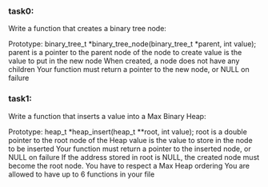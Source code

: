 ### task0:

Write a function that creates a binary tree node:

Prototype: binary_tree_t *binary_tree_node(binary_tree_t *parent, int value);
parent is a pointer to the parent node of the node to create
value is the value to put in the new node
When created, a node does not have any children
Your function must return a pointer to the new node, or NULL on failure

### task1:

Write a function that inserts a value into a Max Binary Heap:

Prototype: heap_t \*heap_insert(heap_t \*\*root, int value);
root is a double pointer to the root node of the Heap
value is the value to store in the node to be inserted
Your function must return a pointer to the inserted node, or NULL on failure
If the address stored in root is NULL, the created node must become the root node.
You have to respect a Max Heap ordering
You are allowed to have up to 6 functions in your file
